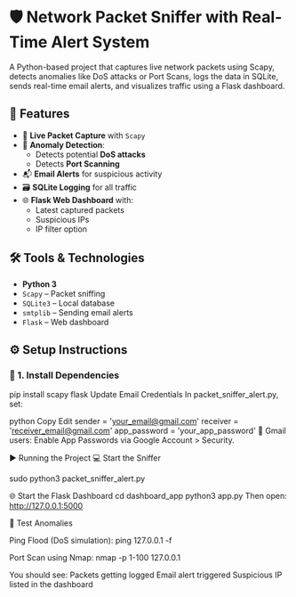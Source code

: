 # 🛡️ Network Packet Sniffer with Real-Time Alert System

A Python-based project that captures live network packets using Scapy, detects anomalies like DoS attacks or Port Scans, logs the data in SQLite, sends real-time email alerts, and visualizes traffic using a Flask dashboard.


## 📌 Features

- 📡 **Live Packet Capture** with `Scapy`
- 🧠 **Anomaly Detection**:
  - Detects potential **DoS attacks**
  - Detects **Port Scanning**
- 📬 **Email Alerts** for suspicious activity
- 🗃️ **SQLite Logging** for all traffic
- 🌐 **Flask Web Dashboard** with:
  - Latest captured packets
  - Suspicious IPs  
  - IP filter option


## 🛠 Tools & Technologies

- **Python 3**
- `Scapy` – Packet sniffing
- `SQLite3` – Local database
- `smtplib` – Sending email alerts
- `Flask` – Web dashboard


## ⚙️ Setup Instructions

### 🔸 1. Install Dependencies

pip install scapy flask
Update Email Credentials
In packet_sniffer_alert.py, set:

python
Copy
Edit
sender = 'your_email@gmail.com'
receiver = 'receiver_email@gmail.com'
app_password = 'your_app_password'
🛑 Gmail users: Enable App Passwords via Google Account > Security.

▶️ Running the Project
💻 Start the Sniffer

sudo python3 packet_sniffer_alert.py

🌐 Start the Flask Dashboard
cd dashboard_app
python3 app.py
Then open: http://127.0.0.1:5000

🧪 Test Anomalies

Ping Flood (DoS simulation):
ping 127.0.0.1 -f

Port Scan using Nmap:
nmap -p 1-100 127.0.0.1

You should see:
Packets getting logged
Email alert triggered
Suspicious IP listed in the dashboard


